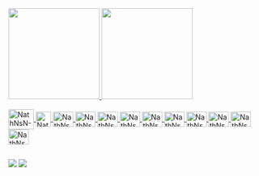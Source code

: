 <!--
**nathNsN/nathNsN** is a ✨ _special_ ✨ repository because its `README.md` (this file) appears on your GitHub profile.

Here are some ideas to get you started:

- 🔭 I’m currently working on ...
- 🌱 I’m currently learning ...
- 👯 I’m looking to collaborate on ...
- 🤔 I’m looking for help with ...
- 💬 Ask me about ...
- 📫 How to reach me: ...
- 😄 Pronouns: ...
- ⚡ Fun fact: ...
-->

<div>
    <a href="https://github.com/nathNsN/nathNsN/edit/main/README.md">
    <img height="180em" src="https://github-readme-stats.vercel.app/api?username=nathNsN&theme=algolia&show_icons=true&include_2022_commits=true"/>
    <img height="180em" src="https://github-readme-stats.vercel.app/api/top-langs/?username=nathNsN&theme=algolia&langs_count=3"/>
</div>

<div style="display: inline_block"><br>
    <img align="center" alt="NathNsN-rust" height="40" width="50" src="https://cdn.jsdelivr.net/gh/devicons/devicon@latest/icons/rust/rust-original.svg">
    <img align="center" alt="NathNsN-delphi" height="30" width="30" src="https://cdn-icons-png.flaticon.com/512/5968/5968252.png">
    <img align="center" alt="NathNsN-ts" height="30" width="40" src="https://cdn.jsdelivr.net/gh/devicons/devicon/icons/typescript/typescript-original.svg">
    <img align="center" alt="NathNsN-nodejs" height="30" width="40" src="https://cdn.jsdelivr.net/gh/devicons/devicon/icons/nodejs/nodejs-original.svg">
    <img align="center" alt="NathNsN-reactjs" height="30" width="40" src="https://cdn.jsdelivr.net/gh/devicons/devicon/icons/react/react-original.svg"> 
    <img align="center" alt="NathNsN-postgres" height="30" width="40" src="https://cdn.jsdelivr.net/gh/devicons/devicon/icons/postgresql/postgresql-original.svg"> 
    <img align="center" alt="NathNsN-redis" height="30" width="40" src="https://cdn.jsdelivr.net/gh/devicons/devicon/icons/redis/redis-original.svg"> 
    <img align="center" alt="NathNsN-kubernetes" height="30" width="40" src="https://cdn.jsdelivr.net/gh/devicons/devicon/icons/kubernetes/kubernetes-plain.svg"> 
    <img align="center" alt="NathNsN-git" height="30" width="40" src="https://cdn.jsdelivr.net/gh/devicons/devicon/icons/git/git-original.svg">
    <img align="center" alt="NathNsN-grafana" height="30" width="40" src="https://cdn.jsdelivr.net/gh/devicons/devicon/icons/grafana/grafana-original.svg">
    <img align="center" alt="NathNsN-docker" height="30" width="40" src="https://cdn.jsdelivr.net/gh/devicons/devicon/icons/docker/docker-plain.svg">
    <img align="center" alt="NathNsN-terraform" height="30" width="40" src="https://cdn.jsdelivr.net/gh/devicons/devicon/icons/terraform/terraform-original.svg">
 </div>
    
##

<div>
    <a href="mailto:nathansantos3211@gmail.com"> <img src="https://img.shields.io/badge/Gmail-D14836?style=for-the-badge&logo=gmail&logoColor=white" target="_blank"></a>
     <!---<a href="@nathNsN"> <img src="https://img.shields.io/badge/Telegram-2CA5E0?style=for-the-badge&logo=telegram&logoColor=white" target="_blank"></a>-->
    <a href="https://www.linkedin.com/in/nathan-nascimento-017512137/"> <img src="https://img.shields.io/badge/LinkedIn-0077B5?style=for-the-badge&logo=linkedin&logoColor=white" target="_blank"></a>
</div>
   
